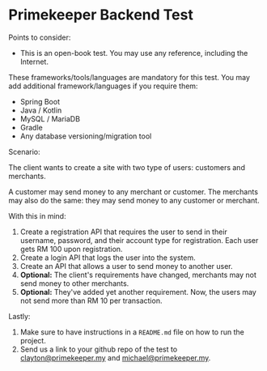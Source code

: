 # Primekeeper Backend Test

Points to consider:

* This is an open-book test. You may use any reference, including the Internet.

These frameworks/tools/languages are mandatory for this test. You may add additional framework/languages if you require them:

* Spring Boot
* Java / Kotlin
* MySQL / MariaDB
* Gradle
* Any database versioning/migration tool

Scenario:

The client wants to create a site with two type of users: customers and merchants.

A customer may send money to any merchant or customer. The merchants may also do the same: they may send money to any customer or merchant.

With this in mind:
1. Create a registration API that requires the user to send in their username, password, and their account type for registration. Each user gets RM 100 upon registration.
2. Create a login API that logs the user into the system.
3. Create an API that allows a user to send money to another user.
4. **Optional:** The client's requirements have changed, merchants may not send money to other merchants.
5. **Optional:** They've added yet another requirement. Now, the users may not send more than RM 10 per transaction.

Lastly:

1. Make sure to have instructions in a `README.md` file on how to run the project.
2. Send us a link to your github repo of the test to clayton@primekeeper.my and michael@primekeeper.my.